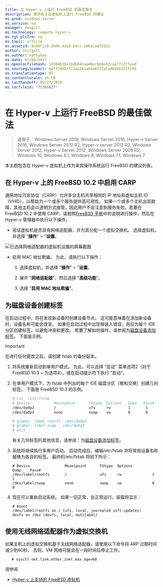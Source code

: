```yaml
---
title: 在 Hyper-v 上运行 FreeBSD 的最佳做法
description: 提供有关在虚拟机上运行 FreeBSD 的建议
ms.prod: windows-server
ms.service: na
manager: dongill
ms.technology: compute-hyper-v
ms.tgt_pltfrm: na
ms.topic: article
ms.assetid: 0c66f1c8-2606-43a3-b4cc-166acaaf2d2a
author: shirgall
ms.author: kathydav
ms.date: 01/09/2017
ms.openlocfilehash: 1d284b38e1bdb642aa40ecbb8e82caa7712f7aad
ms.sourcegitcommit: 6aff3d88ff22ea141a6ea6572a5ad8dd6321f199
ms.translationtype: MT
ms.contentlocale: zh-CN
ms.lasthandoff: 09/27/2019
ms.locfileid: "71365627"
---
```

# <a name="best-practices-for-running-freebsd-on-hyper-v"></a>在 Hyper-v 上运行 FreeBSD 的最佳做法

>适用于：Windows Server 2019, Windows Server 2016, Hyper-v Server 2016, Windows Server 2012 R2, Hyper-v server 2012 R2, Windows Server 2012, Hyper-v Server 2012, Windows Server 2008 R2, Windows 10, Windows 8.1, Windows 8, Windows 7.1, Windows 7

本主题包含在 Hyper-v 虚拟机上作为来宾操作系统运行 FreeBSD 的建议列表。

## <a name="enable-carp-in-freebsd-102-on-hyper-v"></a>在 Hyper-v 上的 FreeBSD 10.2 中启用 CARP

通用地址冗余协议（CARP）允许多台主机共享相同的 IP 地址和虚拟主机 ID （VHID），以帮助为一个或多个服务提供高可用性。 如果一个或多个主机出现故障，其他主机会以透明方式接管，因此用户不会注意到服务失败。若要在 FreeBSD 10.2 中使用 CARP，请按照[FreeBSD 手册](https://www.freebsd.org/doc/en/books/handbook/carp.html)中的说明进行操作，然后在 Hyper-v 管理器中执行以下操作。

* 验证虚拟机是否具有网络适配器，并为其分配一个虚拟交换机。 选择虚拟机，并选择 "**操作**"  >  "**设置**。

![已选择网络适配器的虚拟机设置的屏幕截图](media/Hyper-V_Settings_NetworkAdapter.png)

* 启用 MAC 地址欺骗。 为此，请执行以下操作：

   1. 选择虚拟机，并选择 "**操作**"  >  "**设置**。

   2. 展开 "**网络适配器**"，然后选择 "**高级功能**"。

   3. 选择 "**启用 MAC 地址欺骗**"。

## <a name="create-labels-for-disk-devices"></a>为磁盘设备创建标签

在启动过程中，将在发现新设备时创建设备节点。 这可能意味着在添加新设备时，设备名称可能会改变。 如果在启动过程中出现根装入错误，则应为每个 IDE 分区创建标签，以避免冲突和更改。 若要了解如何操作，请参阅为[磁盘设备添加标签](https://www.freebsd.org/doc/handbook/geom-glabel.html)。 下面是示例。 

> [!IMPORTANT]
> 在进行任何更改之前，请创建 fstab 的备份副本。

1. 将系统重新启动到单用户模式。 为此，可以选择 "启动" 菜单选项2（对于 FreeBSD 10.3 + 为选项4），或在启动提示符下执行 "启动"。

2. 在单用户模式下，为 fstab 中列出的每个 IDE 磁盘分区（根和交换）创建几何标签。 下面是 FreeBSD 10.3 的示例。

   ```bash
   # cat  /etc/fstab
   # Device           Mountpoint      FStype  Options   Dump   Pass#
   /dev/da0p2         /               ufs     rw        1       1
   /dev/da0p3         none            swap    sw        0       0

   # glabel  label rootfs  /dev/da0p2
   # glabel  label swap   /dev/da0p3
   # exit
   ```

   有关几何标签的其他信息，请参阅：为[磁盘设备添加标签](https://www.freebsd.org/doc/handbook/geom-glabel.html)。

3. 系统将继续执行多用户启动。 启动完成后，编辑/etc/fstab 并将常规设备名称替换为各自的标签。 最终的/etc/fstab 将如下所示：

   ```
   # Device                Mountpoint      FStype  Options         Dump    Pass#
   /dev/label/rootfs       /               ufs     rw              1       1
   /dev/label/swap         none            swap    sw              0       0
   ```

4. 现在可以重新启动系统。 如果一切正常，会正常运行，装载将显示：

   ```
   # mount
   /dev/label/rootfs on / (ufs, local, journaled soft-updates)
   devfs on /dev (devfs, local, mutilabel)
   ```

## <a name="use-a-wireless-network-adapter-as-the-virtual-switch"></a>使用无线网络适配器作为虚拟交换机

如果主机上的虚拟交换机基于无线网络适配器，请使用以下命令将 ARP 过期时间减少到60秒。 否则，VM 网络可能会在一段时间后停止工作。


```
   # sysctl net.link.ether.inet.max_age=60
```


请参阅

* [Hyper-v 上支持的 FreeBSD 虚拟机](Supported-FreeBSD-virtual-machines-on-Hyper-V.md)
